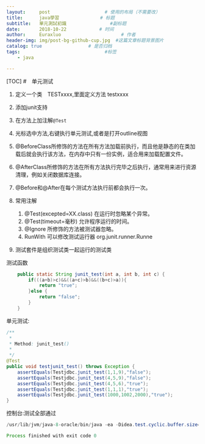 ```yaml
---
layout:     post                    # 使用的布局（不需要改）
title:      java學習               # 标题 
subtitle:   單元測試初識                #副标题
date:       2018-10-22            # 时间
author:     Euraxluo                      # 作者
header-img: img/post-bg-github-cup.jpg  #这篇文章标题背景图片
catalog: true                 # 是否归档
tags:                               #标签
    - java

---
```

[TOC]
#　单元测试
1. 定义一个类　TESTxxxx,里面定义方法 testxxxx
2. 添加junit支持
3. 在方法上加注解`@Test`
4. 光标选中方法,右键执行单元测试,或者是打开outline视图

5. @BeforeClass所修饰的方法在所有方法加载前执行，而且他是静态的在类加载后就会执行该方法，在内存中只有一份实例，适合用来加载配置文件。
6. @AfterClass所修饰的方法在所有方法执行完毕之后执行，通常用来进行资源清理，例如关闭数据库连接。
7. @Before和@After在每个测试方法执行前都会执行一次。
8. 常用注解
   1. @Test(excepted=XX.class) 在运行时忽略某个异常。
   2. @Test(timeout=毫秒) 允许程序运行的时间。
   3. @Ignore 所修饰的方法被测试器忽略。
   4. RunWith 可以修改测试运行器 org.junit.runner.Runne
9. 测试套件是组织测试类一起运行的测试类

测试函数

```java
    public static String junit_test(int a, int b, int c) {
        if(((a+b)>c)&&((a+c)>b)&&((b+c)>a)){
            return "true";
        }else {
            return "false";
        }
    }
```



单元测试:

```java
/**
 *
 * Method: junit_test()
 *
 */
@Test
public void testjunit_test() throws Exception {
    assertEquals(Testjdbc.junit_test(1,1,9),"false");
    assertEquals(Testjdbc.junit_test(4,5,9),"false");
    assertEquals(Testjdbc.junit_test(4,5,6),"true");
    assertEquals(Testjdbc.junit_test(1,1,1),"true");
    assertEquals(Testjdbc.junit_test(1000,1002,2000),"true");
}
```



控制台:测试全部通过

```java
/usr/lib/jvm/java-8-oracle/bin/java -ea -Didea.test.cyclic.buffer.size=1048576 -javaagent:/home/java/idea/idea-IU-182.4505.22/lib/idea_rt.jar=40075:/home/java/idea/idea-IU-182.4505.22/bin -Dfile.encoding=UTF-8 -classpath /home/java/idea/idea-IU-182.4505.22/lib/idea_rt.jar:/home/java/idea/idea-IU-182.4505.22/plugins/junit/lib/junit-rt.jar:/home/java/idea/idea-IU-182.4505.22/plugins/junit/lib/junit5-rt.jar:/usr/lib/jvm/java-8-oracle/jre/lib/charsets.jar:/usr/lib/jvm/java-8-oracle/jre/lib/deploy.jar:/usr/lib/jvm/java-8-oracle/jre/lib/ext/cldrdata.jar:/usr/lib/jvm/java-8-oracle/jre/lib/ext/dnsns.jar:/usr/lib/jvm/java-8-oracle/jre/lib/ext/jaccess.jar:/usr/lib/jvm/java-8-oracle/jre/lib/ext/jfxrt.jar:/usr/lib/jvm/java-8-oracle/jre/lib/ext/localedata.jar:/usr/lib/jvm/java-8-oracle/jre/lib/ext/nashorn.jar:/usr/lib/jvm/java-8-oracle/jre/lib/ext/sunec.jar:/usr/lib/jvm/java-8-oracle/jre/lib/ext/sunjce_provider.jar:/usr/lib/jvm/java-8-oracle/jre/lib/ext/sunpkcs11.jar:/usr/lib/jvm/java-8-oracle/jre/lib/ext/zipfs.jar:/usr/lib/jvm/java-8-oracle/jre/lib/javaws.jar:/usr/lib/jvm/java-8-oracle/jre/lib/jce.jar:/usr/lib/jvm/java-8-oracle/jre/lib/jfr.jar:/usr/lib/jvm/java-8-oracle/jre/lib/jfxswt.jar:/usr/lib/jvm/java-8-oracle/jre/lib/jsse.jar:/usr/lib/jvm/java-8-oracle/jre/lib/management-agent.jar:/usr/lib/jvm/java-8-oracle/jre/lib/plugin.jar:/usr/lib/jvm/java-8-oracle/jre/lib/resources.jar:/usr/lib/jvm/java-8-oracle/jre/lib/rt.jar:/home/java/code/wkc/out/production/wkc:/opt/apache-tomcat-8.5.34/lib/jsp-api.jar:/opt/apache-tomcat-8.5.34/lib/servlet-api.jar:/opt/apache-tomcat-8.5.34/lib/mysql-connector-java-8.0.13.jar:/home/euraxluo/.m2/repository/junit/junit/4.12/junit-4.12.jar:/home/euraxluo/.m2/repository/org/hamcrest/hamcrest-core/1.3/hamcrest-core-1.3.jar com.intellij.rt.execution.junit.JUnitStarter -ideVersion5 -junit4 test.com.bean.TestjdbcTest,testjunit_test

Process finished with exit code 0

```

